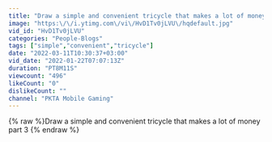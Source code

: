 ```yaml
---
title: "Draw a simple and convenient tricycle that makes a lot of money part 3"
image: "https:\/\/i.ytimg.com\/vi\/HvD1Tv0jLVU\/hqdefault.jpg"
vid_id: "HvD1Tv0jLVU"
categories: "People-Blogs"
tags: ["simple","convenient","tricycle"]
date: "2022-03-11T10:30:37+03:00"
vid_date: "2022-01-22T07:07:13Z"
duration: "PT8M11S"
viewcount: "496"
likeCount: "0"
dislikeCount: ""
channel: "PKTA Mobile Gaming"
---
```

{% raw %}Draw a simple and convenient tricycle that makes a lot of money part 3 {% endraw %}
